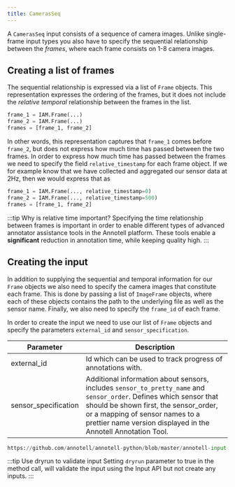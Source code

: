 ```yaml
---
title: CamerasSeq
---
```


A `CamerasSeq` input consists of a sequence of camera images. Unlike single-frame input types you also have to specify the sequential relationship between the _frames_, where each frame consists on 1-8 camera images.

## Creating a list of frames

The sequential relationship is expressed via a list of `Frame` objects. This representation expresses the ordering of the frames, but it does not include the _relative temporal_ relationship between the frames in the list.

```python
frame_1 = IAM.Frame(...)
frame_2 = IAM.Frame(...)
frames = [frame_1, frame_2]
```

In other words, this representation captures that `frame_1` comes before `frame_2`, but does not express how much time has passed between the two frames. In order to express how much time has passed between the frames we need to specify the field `relative_timestamp` for each frame object. If we for example know that we have collected and aggregated our sensor data at 2Hz, then we would express that as

```python
frame_1 = IAM.Frame(..., relative_timestamp=0)
frame_2 = IAM.Frame(..., relative_timestamp=500)
frames = [frame_1, frame_2]
```

:::tip Why is relative time important?
Specifying the time relationship between frames is important in order to enable different types of advanced annotator assistance tools in the Annotell platform. These tools enable a **significant** reduction in annotation time, while keeping quality high.
:::

## Creating the input
In addition to supplying the sequential and temporal information for our `Frame` objects we also need to specify the camera images that constitute each frame. This is done by passing a list of `ImageFrame` objects, where each of these objects contains the path to the underlying file as well as the sensor name. Finally, we also need to specify the `frame_id` of each frame.

In order to create the input we need to use our list of `Frame` objects and specify the parameters `external_id` and `sensor_specification`.

| Parameter            | Description                                                                                                                                                                                                                                                      |
| -------------------- | ---------------------------------------------------------------------------------------------------------------------------------------------------------------------------------------------------------------------------------------------------------------- |
| external_id          | Id which can be used to track progress of annotations with.                                                                                                                                                                                                      |
| sensor_specification | Additional information about sensors, includes `sensor_to_pretty_name` and `sensor_order`. Defines which sensor that should be shown first, the sensor_order, or a mapping of sensor names to a prettier name version displayed in the Annotell Annotation Tool. |

```python reference
https://github.com/annotell/annotell-python/blob/master/annotell-input-api/examples/cameras_seq.py
```

:::tip Use dryrun to validate input
Setting `dryrun` parameter to true in the method call, will validate the input using the Input API but not create any inputs.
:::